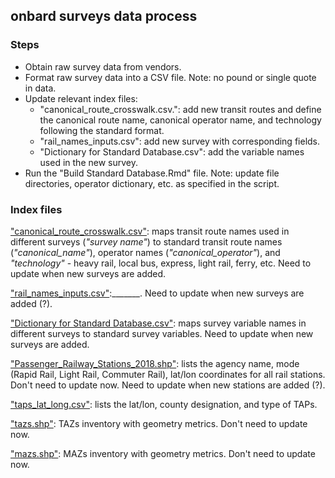 ## onbard surveys data process

### Steps

* Obtain raw survey data from vendors.
* Format raw survey data into a CSV file. Note: no pound or single quote in data.
* Update relevant index files:
  + "canonical_route_crosswalk.csv.": add new transit routes and define the canonical route name, canonical operator name, and technology following the standard format.
  + "rail_names_inputs.csv": add new survey with corresponding fields.
  + "Dictionary for Standard Database.csv": add the variable names used in the new survey.
* Run the "Build Standard Database.Rmd" file. Note: update file directories, operator dictionary, etc. as specified in the script.


### Index files
["canonical_route_crosswalk.csv"](https://github.com/BayAreaMetro/onboard-surveys/blob/master/make-uniform/production/canonical_route_crosswalk.csv): maps transit route names used in different 
surveys (*"survey name"*) to standard transit route names (*"canonical_name"*), operator names (*"canonical_operator"*), and *"technology"* - heavy rail, local bus, express, light rail, ferry, etc.
Need to update when new surveys are added.

["rail_names_inputs.csv"](https://github.com/BayAreaMetro/onboard-surveys/blob/master/make-uniform/production/rail_names_inputs.csv):_______.
Need to update when new surveys are added (?). 

["Dictionary for Standard Database.csv"](https://github.com/BayAreaMetro/onboard-surveys/blob/master/make-uniform/production/Dictionary%20for%20Standard%20Database.csv): maps survey variable names in different surveys to standard survey variables. 
Need to update when new surveys are added.

["Passenger_Railway_Stations_2018.shp"](https://mtcdrive.app.box.com/file/336758231534): lists the agency name, mode (Rapid Rail, Light Rail, Commuter Rail), lat/lon coordinates for all rail stations.
Don't need to update now. Need to update when new stations are added (?).

["taps_lat_long.csv"](https://mtcdrive.app.box.com/file/325990811451): lists the lat/lon, county designation, and type of TAPs.

["tazs.shp"](https://mtcdrive.app.box.com/file/325991964206): TAZs inventory with geometry metrics.
Don't need to update now.

["mazs.shp"](https://mtcdrive.app.box.com/file/325995833087): MAZs inventory with geometry metrics.
Don't need to update now.

